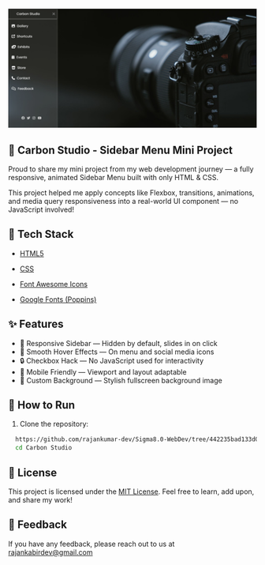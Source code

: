 

![Carbon Studio](https://github.com/rajankumar-dev/Sigma8.0-WebDev/blob/main/assignment/week-1/challenge-2/Screenshot.png?raw=true)
## 📸 Carbon Studio - Sidebar Menu Mini Project 
Proud to share my mini project from my web development journey — a fully responsive, animated Sidebar Menu built with only HTML & CSS.

This project helped me apply concepts like Flexbox, transitions, animations, and media query responsiveness into a real-world UI component — no JavaScript involved!


## 🧰 Tech Stack


- [HTML5](https://developer.mozilla.org/en-US/docs/Web/HTML)

- [CSS](https://developer.mozilla.org/en-US/docs/Web/CSS)

- [Font Awesome Icons ](https://fontawesome.com/icons)

- [Google Fonts (Poppins) ](https://fonts.google.com/)
## ✨ Features
- 🧭 Responsive Sidebar — Hidden by default, slides in on click
- 🎨 Smooth Hover Effects — On menu and social media icons
- 🔒 Checkbox Hack — No JavaScript used for interactivity
- 📱 Mobile Friendly — Viewport and layout adaptable
- 🎥 Custom Background — Stylish fullscreen background image


## 🚀 How to Run

1. Clone the repository:

```bash
  https://github.com/rajankumar-dev/Sigma8.0-WebDev/tree/442235bad133d0c64a628586fc2b3c052090a1a0/assignment/week-1/challenge-1
  cd Carbon Studio
```
    
## 📄 License
This project is licensed under the
[MIT License](https://choosealicense.com/licenses/mit/).  Feel free to learn, add upon, and share my work!


## 📌 Feedback

If you have any feedback, please reach out to us at rajankabirdev@gmail.com

